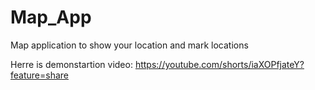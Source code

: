# Map_App
 Map application to show your location and mark locations

Herre is demonstartion video:
 https://youtube.com/shorts/iaXOPfjateY?feature=share
